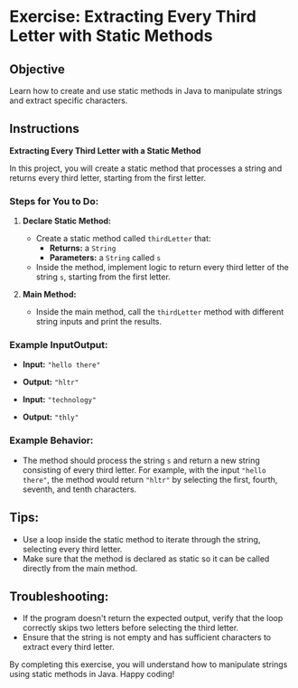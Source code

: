 # Exercise: Extracting Every Third Letter with Static Methods

## Objective
Learn how to create and use static methods in Java to manipulate strings and extract specific characters.

## Instructions

**Extracting Every Third Letter with a Static Method**

In this project, you will create a static method that processes a string and returns every third letter, starting from the first letter.

### Steps for You to Do:

1. **Declare Static Method:**
    - Create a static method called `thirdLetter` that:
        - **Returns:** a `String`
        - **Parameters:** a `String` called `s`
    - Inside the method, implement logic to return every third letter of the string `s`, starting from the first letter.

2. **Main Method:**
    - Inside the main method, call the `thirdLetter` method with different string inputs and print the results.

### Example InputOutput:

- **Input:** `"hello there"`
- **Output:** `"hltr"`

- **Input:** `"technology"`
- **Output:** `"thly"`

### Example Behavior:

- The method should process the string `s` and return a new string consisting of every third letter. For example, with the input `"hello there"`, the method would return `"hltr"` by selecting the first, fourth, seventh, and tenth characters.

## Tips:
- Use a loop inside the static method to iterate through the string, selecting every third letter.
- Make sure that the method is declared as static so it can be called directly from the main method.

## Troubleshooting:
- If the program doesn't return the expected output, verify that the loop correctly skips two letters before selecting the third letter.
- Ensure that the string is not empty and has sufficient characters to extract every third letter.

By completing this exercise, you will understand how to manipulate strings using static methods in Java. Happy coding!
